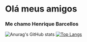 
<!--
**henriquebbarcellos/henriquebbarcellos** is a ✨ _special_ ✨ repository because its `README.md` (this file) appears on your GitHub profile.
### Hi there 👋

Here are some ideas to get you started:

- 🔭 I’m currently working on ...
- 🌱 I’m currently learning ...
- 👯 I’m looking to collaborate on ...
- 🤔 I’m looking for help with ...
- 💬 Ask me about ...
- 📫 How to reach me: ...
- 😄 Pronouns: ...
- ⚡ Fun fact: ...
-->

<h1>Olá meus amigos</h1>
<h3>Me chamo Henrique Barcellos</h3>
 
 
![Anurag's GitHub stats](https://github-readme-stats.vercel.app/api?username=henriquebbarcellos&theme=dark&show_icons=true)
[![Top Langs](https://github-readme-stats.vercel.app/api/top-langs/?username=henriquebbarcellos&theme=dark&show_icons=true&layout=compact&langs_count=16)](https://github.com/anuraghazra/github-readme-stats)
